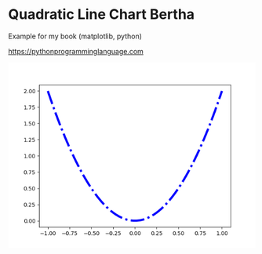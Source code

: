 # Quadratic Line Chart Bertha 

Example for my book (matplotlib, python)

https://pythonprogramminglanguage.com

<img src='chart.png'>
